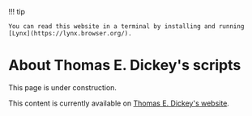 !!! tip

    You can read this website in a terminal by installing and running [Lynx](https://lynx.browser.org/).

<!--- issue 90 --->

# About Thomas E. Dickey's scripts

This page is under construction.

This content is currently available on [Thomas E. Dickey's website](https://invisible-island.net/scripts/readme.html).
